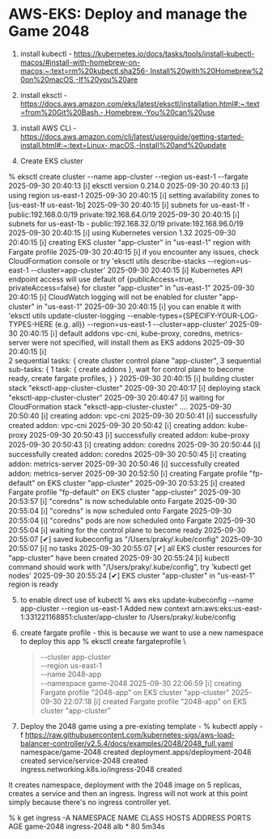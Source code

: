 # AWS-EKS: Deploy and manage the Game 2048

1. install kubectl - https://kubernetes.io/docs/tasks/tools/install-kubectl-macos/#install-with-homebrew-on-macos:~:text=rm%20kubectl.sha256-,Install%20with%20Homebrew%20on%20macOS,-If%20you%20are

2. install eksctl - https://docs.aws.amazon.com/eks/latest/eksctl/installation.html#:~:text=from%20Git%20Bash.-,Homebrew,-You%20can%20use

3. install AWS CLI - https://docs.aws.amazon.com/cli/latest/userguide/getting-started-install.html#:~:text=Linux-,macOS,-Install%20and%20update

4. Create EKS cluster

% eksctl create cluster --name app-cluster --region us-east-1 --fargate
2025-09-30 20:40:13 [ℹ] eksctl version 0.214.0
2025-09-30 20:40:13 [ℹ] using region us-east-1
2025-09-30 20:40:15 [ℹ] setting availability zones to [us-east-1f us-east-1b]
2025-09-30 20:40:15 [ℹ] subnets for us-east-1f - public:192.168.0.0/19 private:192.168.64.0/19
2025-09-30 20:40:15 [ℹ] subnets for us-east-1b - public:192.168.32.0/19 private:192.168.96.0/19
2025-09-30 20:40:15 [ℹ] using Kubernetes version 1.32
2025-09-30 20:40:15 [ℹ] creating EKS cluster "app-cluster" in "us-east-1" region with Fargate profile
2025-09-30 20:40:15 [ℹ] if you encounter any issues, check CloudFormation console or try 'eksctl utils describe-stacks --region=us-east-1 --cluster=app-cluster'
2025-09-30 20:40:15 [ℹ] Kubernetes API endpoint access will use default of {publicAccess=true, privateAccess=false} for cluster "app-cluster" in "us-east-1"
2025-09-30 20:40:15 [ℹ] CloudWatch logging will not be enabled for cluster "app-cluster" in "us-east-1"
2025-09-30 20:40:15 [ℹ] you can enable it with 'eksctl utils update-cluster-logging --enable-types={SPECIFY-YOUR-LOG-TYPES-HERE (e.g. all)} --region=us-east-1 --cluster=app-cluster'
2025-09-30 20:40:15 [ℹ] default addons vpc-cni, kube-proxy, coredns, metrics-server were not specified, will install them as EKS addons
2025-09-30 20:40:15 [ℹ]  
2 sequential tasks: { create cluster control plane "app-cluster",
3 sequential sub-tasks: {
1 task: { create addons },
wait for control plane to become ready,
create fargate profiles,
}
}
2025-09-30 20:40:15 [ℹ] building cluster stack "eksctl-app-cluster-cluster"
2025-09-30 20:40:17 [ℹ] deploying stack "eksctl-app-cluster-cluster"
2025-09-30 20:40:47 [ℹ] waiting for CloudFormation stack "eksctl-app-cluster-cluster"
....
2025-09-30 20:50:40 [ℹ] creating addon: vpc-cni
2025-09-30 20:50:41 [ℹ] successfully created addon: vpc-cni
2025-09-30 20:50:42 [ℹ] creating addon: kube-proxy
2025-09-30 20:50:43 [ℹ] successfully created addon: kube-proxy
2025-09-30 20:50:43 [ℹ] creating addon: coredns
2025-09-30 20:50:44 [ℹ] successfully created addon: coredns
2025-09-30 20:50:45 [ℹ] creating addon: metrics-server
2025-09-30 20:50:46 [ℹ] successfully created addon: metrics-server
2025-09-30 20:52:50 [ℹ] creating Fargate profile "fp-default" on EKS cluster "app-cluster"
2025-09-30 20:53:25 [ℹ] created Fargate profile "fp-default" on EKS cluster "app-cluster"
2025-09-30 20:53:57 [ℹ] "coredns" is now schedulable onto Fargate
2025-09-30 20:55:04 [ℹ] "coredns" is now scheduled onto Fargate
2025-09-30 20:55:04 [ℹ] "coredns" pods are now scheduled onto Fargate
2025-09-30 20:55:04 [ℹ] waiting for the control plane to become ready
2025-09-30 20:55:07 [✔] saved kubeconfig as "/Users/praky/.kube/config"
2025-09-30 20:55:07 [ℹ] no tasks
2025-09-30 20:55:07 [✔] all EKS cluster resources for "app-cluster" have been created
2025-09-30 20:55:24 [ℹ] kubectl command should work with "/Users/praky/.kube/config", try 'kubectl get nodes'
2025-09-30 20:55:24 [✔] EKS cluster "app-cluster" in "us-east-1" region is ready

5. to enable direct use of kubectl
   % aws eks update-kubeconfig --name app-cluster --region us-east-1
   Added new context arn:aws:eks:us-east-1:331221168851:cluster/app-cluster to /Users/praky/.kube/config

6. create fargate profile - this is because we want to use a new namespace to deploy this app
   % eksctl create fargateprofile \

   > --cluster app-cluster \
   > --region us-east-1 \
   > --name 2048-app \
   > --namespace game-2048
   > 2025-09-30 22:06:59 [ℹ] creating Fargate profile "2048-app" on EKS cluster "app-cluster"
   > 2025-09-30 22:07:18 [ℹ] created Fargate profile "2048-app" on EKS cluster "app-cluster"

7. Deploy the 2048 game using a pre-existing template -
   % kubectl apply -f https://raw.githubusercontent.com/kubernetes-sigs/aws-load-balancer-controller/v2.5.4/docs/examples/2048/2048_full.yaml
   namespace/game-2048 created
   deployment.apps/deployment-2048 created
   service/service-2048 created
   ingress.networking.k8s.io/ingress-2048 created

It creates namespace, deployment with the 2048 image on 5 replicas, creates a service and then an ingress. Ingress will not work at this point simply because there's no ingress controller yet.

% k get ingress -A
NAMESPACE   NAME           CLASS   HOSTS   ADDRESS   PORTS   AGE
game-2048   ingress-2048   alb     *                 80      5m34s

